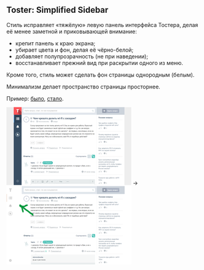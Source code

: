 Toster: Simplified Sidebar
--------------------------

Стиль исправляет &laquo;тяжёлую&raquo; левую панель интерфейса Тостера, делая её менее заметной и приковывающей внимание:

* крепит панель к краю экрана;
* убирает цвета и фон, делая её чёрно-белой;
* добавляет полупрозрачность (не при наведении);
* восстанавливает прежний вид при раскрытии одного из меню.

Кроме того, стиль может сделать фон страницы однородным (белым).

Минимализм делает пространство страницы просторнее.

Пример: [было](README.d/original.big.png), [стало](README.d/screenshot.big.png).

![](README.d/original.png)
&rarr;
![](README.d/screenshot.png)
